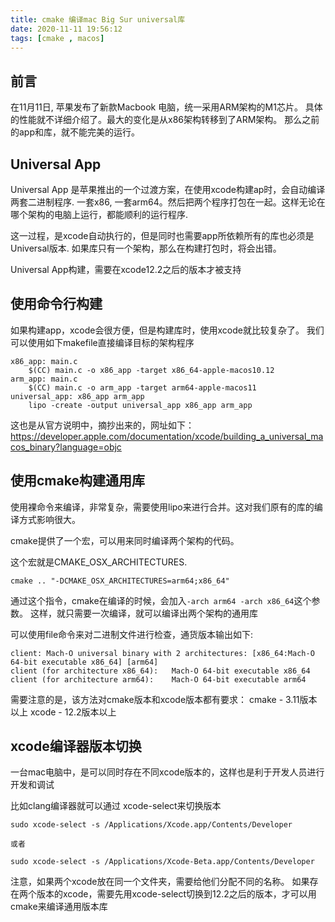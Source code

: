 ```yaml
---
title: cmake 编译mac Big Sur universal库
date: 2020-11-11 19:56:12
tags: [cmake , macos]
---
```


## 前言

在11月11日, 苹果发布了新款Macbook 电脑，统一采用ARM架构的M1芯片。
具体的性能就不详细介绍了。最大的变化是从x86架构转移到了ARM架构。
那么之前的app和库，就不能完美的运行。


## Universal App

Universal App 是苹果推出的一个过渡方案，在使用xcode构建ap时，会自动编译两套二进制程序.
一套x86, 一套arm64。然后把两个程序打包在一起。这样无论在哪个架构的电脑上运行，都能顺利的运行程序.

这一过程，是xcode自动执行的，但是同时也需要app所依赖所有的库也必须是 Universal版本. 
如果库只有一个架构，那么在构建打包时，将会出错。

Universal App构建，需要在xcode12.2之后的版本才被支持


## 使用命令行构建

如果构建app，xcode会很方便，但是构建库时，使用xcode就比较复杂了。
我们可以使用如下makefile直接编译目标的架构程序

```
x86_app: main.c
    $(CC) main.c -o x86_app -target x86_64-apple-macos10.12
arm_app: main.c
    $(CC) main.c -o arm_app -target arm64-apple-macos11
universal_app: x86_app arm_app
    lipo -create -output universal_app x86_app arm_app
```

这也是从官方说明中，摘抄出来的，网址如下：
https://developer.apple.com/documentation/xcode/building_a_universal_macos_binary?language=objc



## 使用cmake构建通用库

使用裸命令来编译，非常复杂，需要使用lipo来进行合并。这对我们原有的库的编译方式影响很大。

cmake提供了一个宏，可以用来同时编译两个架构的代码。

这个宏就是CMAKE_OSX_ARCHITECTURES.

```
cmake .. "-DCMAKE_OSX_ARCHITECTURES=arm64;x86_64"
```

通过这个指令，cmake在编译的时候，会加入`-arch arm64 -arch x86_64`这个参数。
这样，就只需要一次编译，就可以编译出两个架构的通用库

可以使用file命令来对二进制文件进行检查，通货版本输出如下:

```
client: Mach-O universal binary with 2 architectures: [x86_64:Mach-O 64-bit executable x86_64] [arm64]
client (for architecture x86_64):	Mach-O 64-bit executable x86_64
client (for architecture arm64):	Mach-O 64-bit executable arm64
```

需要注意的是，该方法对cmake版本和xcode版本都有要求：
cmake -  3.11版本以上
xcode -  12.2版本以上


## xcode编译器版本切换

一台mac电脑中，是可以同时存在不同xcode版本的，这样也是利于开发人员进行开发和调试

比如clang编译器就可以通过 xcode-select来切换版本

```
sudo xcode-select -s /Applications/Xcode.app/Contents/Developer

或者

sudo xcode-select -s /Applications/Xcode-Beta.app/Contents/Developer
```

注意，如果两个xcode放在同一个文件夹，需要给他们分配不同的名称。
如果存在两个版本的xcode，需要先用xcode-select切换到12.2之后的版本，才可以用cmake来编译通用版本库


